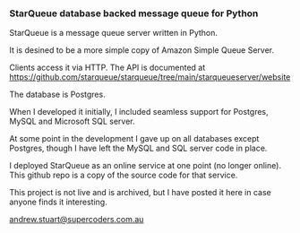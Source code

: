 ### StarQueue database backed message queue for Python 

StarQueue is a message queue server written in Python.

It is desined to be a more simple copy of Amazon Simple Queue Server.

Clients access it via HTTP.  The API is documented at https://github.com/starqueue/starqueue/tree/main/starqueueserver/website

The database is Postgres.

When I developed it initially, I included seamless support for Postgres, MySQL and Microsoft SQL server.  

At some point in the development I gave up on all databases except Postgres, though I have left the MySQL and SQL server code in place.

I deployed StarQueue as an online service at one point (no longer online).  This github repo is a copy of the source code for that service.

This project is not live and is archived, but I have posted it here in case anyone finds it interesting.

andrew.stuart@supercoders.com.au




